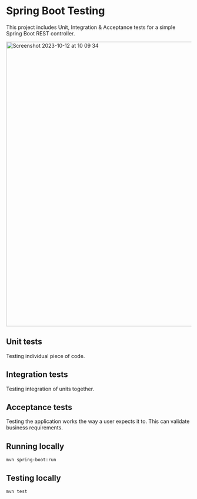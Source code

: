 # Spring Boot Testing

This project includes Unit, Integration & Acceptance tests for a simple Spring Boot REST controller.

<img width="772" alt="Screenshot 2023-10-12 at 10 09 34" src="https://github.com/fatmahaciogluu/spring-test/assets/34101188/f4122f45-3ab2-428d-b722-f4e4d38ad49a">

## Unit tests
Testing individual piece of code.

## Integration tests
Testing integration of units together.

## Acceptance tests
Testing the application works the way a user expects it to. This can validate business requirements.

## Running locally
`mvn spring-boot:run`

## Testing locally
`mvn test`
